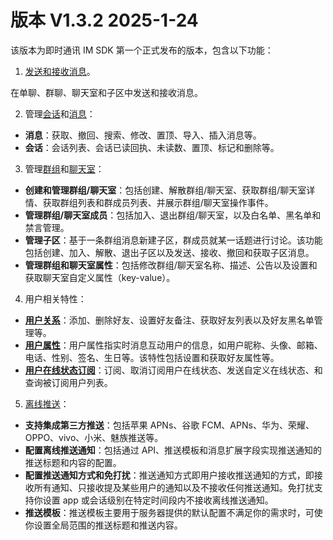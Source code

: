 # 版本 V1.3.2 2025-1-24

该版本为即时通讯 IM SDK 第一个正式发布的版本，包含以下功能：

1. [发送和接收消息](message_send_receive.html)。
   
在单聊、群聊、聊天室和子区中发送和接收消息。

2. 管理[会话](conversation_overview.html)和[消息](message_overview.html)：
   
- **消息**：获取、撤回、搜索、修改、置顶、导入、插入消息等。
- **会话**：会话列表、会话已读回执、未读数、置顶、标记和删除等。

3. 管理[群组](group_manage.html)和[聊天室](room_manage.html)：
   
- **创建和管理群组/聊天室**：包括创建、解散群组/聊天室、获取群组/聊天室详情、获取群组列表和群成员列表、并展示群组/聊天室操作事件。
- **管理群组/聊天室成员**：包括加入、退出群组/聊天室，以及白名单、黑名单和禁言管理。
- **管理子区**：基于一条群组消息新建子区，群成员就某一话题进行讨论。该功能包括创建、加入、解散、退出子区以及发送、接收、撤回和获取子区消息。
- **管理群组和聊天室属性**：包括修改群组/聊天室名称、描述、公告以及设置和获取聊天室自定义属性（key-value）。
  
4. 用户相关特性：
   
- [**用户关系**](user_relationship.html)：添加、删除好友、设置好友备注、获取好友列表以及好友黑名单管理等。
- [**用户属性**](userprofile.html)：用户属性指实时消息互动用户的信息，如用户昵称、头像、邮箱、电话、性别、签名、生日等。该特性包括设置和获取好友属性等。
- [**用户在线状态订阅**](presence.html)：订阅、取消订阅用户在线状态、发送自定义在线状态、和查询被订阅用户列表。

5. [离线推送](/docs/sdk/react-native/push/push_overview.html)：

- **支持集成第三方推送**：包括苹果 APNs、谷歌 FCM、APNs、华为、荣耀、OPPO、vivo、小米、魅族推送等。
- **配置离线推送通知**：包括通过 API、推送模板和消息扩展字段实现推送通知的推送标题和内容的配置。
- **配置推送通知方式和免打扰**：推送通知方式即用户接收推送通知的方式，即接收所有通知、只接收提及某些用户的通知以及不接收任何推送通知。免打扰支持你设置 app 或会话级别在特定时间段内不接收离线推送通知。
- **推送模板**：推送模板主要用于服务器提供的默认配置不满足你的需求时，可使你设置全局范围的推送标题和推送内容。